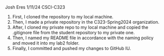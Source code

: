 Josh Eres
1/11/24
CSCI-C323

1. First, I cloned the repository to my local machine. 
2. Then, I made a private repository in the C323-Spring2024 organization.
3. After, I cloned my private repo to my local machine and copied the .gitignore file from the student repository to my private one. 
4. Then, I named my README file in accordance with the naming policy and moved it into my lab2 folder. 
5. Finally, I committed and pushed my changes to GitHub IU. 

